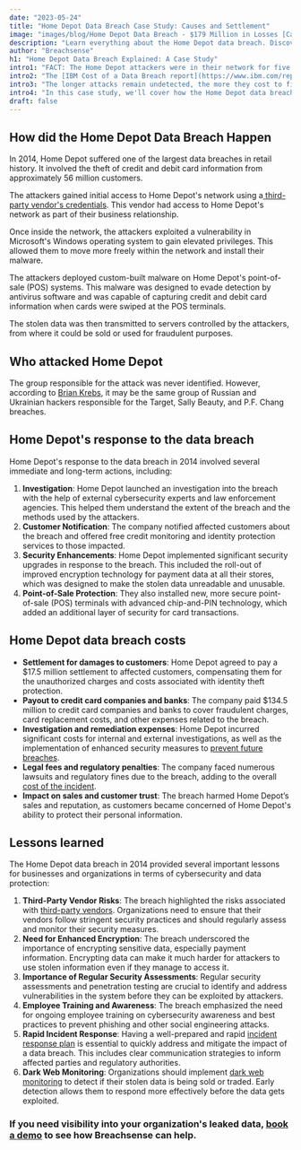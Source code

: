 ```yaml
---
date: "2023-05-24"
title: "Home Depot Data Breach Case Study: Causes and Settlement"
image: "images/blog/Home Depot Data Breach - $179 Million in Losses [Case Study].png"
description: "Learn everything about the Home Depot data breach. Discover what happened, who was affected, settlement claims and more." 
author: "Breachsense"
h1: "Home Depot Data Breach Explained: A Case Study"
intro1: "FACT: The Home Depot attackers were in their network for five months before being detected." 
intro2: "The [IBM Cost of a Data Breach report](https://www.ibm.com/reports/data-breach) shows a direct correlation between time to discovery and the impact of a data breach."
intro3: "The longer attacks remain undetected, the more they cost to fix." 
intro4: "In this case study, we'll cover how the Home Depot data breach happened, the company's response, the associated [breach costs](https://www.breachsense.com/blog/cost-of-a-data-breach/), and lessons learned."
draft: false
---
```

## How did the Home Depot Data Breach Happen

In 2014, Home Depot suffered one of the largest data breaches in retail history. It involved the theft of credit and debit card information from approximately 56 million customers.

The attackers gained initial access to Home Depot's network using a[ third-party vendor\'s credentials](https://www.breachsense.com/blog/third-party-data-breach/). This vendor had access to Home Depot's network as part of their business relationship.

Once inside the network, the attackers exploited a vulnerability in Microsoft's Windows operating system to gain elevated privileges. This allowed them to move more freely within the network and install their malware.

The attackers deployed custom-built malware on Home Depot's point-of-sale (POS) systems. This malware was designed to evade detection by antivirus software and was capable of capturing credit and debit card information when cards were swiped at the POS terminals.

The stolen data was then transmitted to servers controlled by the attackers, from where it could be sold or used for fraudulent purposes.

## Who attacked Home Depot

The group responsible for the attack was never identified. However, according to [Brian Krebs](https://krebsonsecurity.com/2014/09/banks-credit-card-breach-at-home-depot/), it may be the same group of Russian and Ukrainian hackers responsible for the Target, Sally Beauty, and P.F. Chang breaches.

## Home Depot's response to the data breach

Home Depot's response to the data breach in 2014 involved several immediate and long-term actions, including:

1. **Investigation**: Home Depot launched an investigation into the breach with the help of external cybersecurity experts and law enforcement agencies. This helped them understand the extent of the breach and the methods used by the attackers.
2. **Customer Notification**: The company notified affected customers about the breach and offered free credit monitoring and identity protection services to those impacted.
3. **Security Enhancements**: Home Depot implemented significant security upgrades in response to the breach. This included the roll-out of improved encryption technology for payment data at all their stores, which was designed to make the stolen data unreadable and unusable.
4. **Point-of-Sale Protection**: They also installed new, more secure point-of-sale (POS) terminals with advanced chip-and-PIN technology, which added an additional layer of security for card transactions.

## Home Depot data breach costs

- **Settlement for damages to customers**: Home Depot agreed to pay a $17.5 million settlement to affected customers, compensating them for the unauthorized charges and costs associated with identity theft protection.
- **Payout to credit card companies and banks**: The company paid $134.5 million to credit card companies and banks to cover fraudulent charges, card replacement costs, and other expenses related to the breach.
- **Investigation and remediation expenses**: Home Depot incurred significant costs for internal and external investigations, as well as the implementation of enhanced security measures to [prevent future breaches](https://www.breachsense.com/blog/data-breach-prevention/).
- **Legal fees and regulatory penalties**: The company faced numerous lawsuits and regulatory fines due to the breach, adding to the overall [cost of the incident](https://www.breachsense.com/blog/cost-of-a-data-breach/).
- **Impact on sales and customer trust**: The breach harmed Home Depot’s sales and reputation, as customers became concerned of Home Depot's ability to protect their personal information.

## Lessons learned

The Home Depot data breach in 2014 provided several important lessons for businesses and organizations in terms of cybersecurity and data protection:

1. **Third-Party Vendor Risks**: The breach highlighted the risks associated with [third-party vendors](https://www.breachsense.com/blog/prevent-third-party-data-breaches/). Organizations need to ensure that their vendors follow stringent security practices and should regularly assess and monitor their security measures.
2. **Need for Enhanced Encryption**: The breach underscored the importance of encrypting sensitive data, especially payment information. Encrypting data can make it much harder for attackers to use stolen information even if they manage to access it.
3. **Importance of Regular Security Assessments**: Regular security assessments and penetration testing are crucial to identify and address vulnerabilities in the system before they can be exploited by attackers.
4. **Employee Training and Awareness**: The breach emphasized the need for ongoing employee training on cybersecurity awareness and best practices to prevent phishing and other social engineering attacks.
5. **Rapid Incident Response**: Having a well-prepared and rapid [incident response plan](https://www.breachsense.com/blog/data-breach-response/) is essential to quickly address and mitigate the impact of a data breach. This includes clear communication strategies to inform affected parties and regulatory authorities.
6. **Dark Web Monitoring**: Organizations should implement [dark web monitoring](https://www.breachsense.com/dark-web-monitoring/) to detect if their stolen data is being sold or traded. Early detection allows them to respond more effectively before the data gets exploited.

### If you need visibility into your organization's leaked data, [book a demo](https://www.breachsense.com/book-demo/) to see how Breachsense can help.
